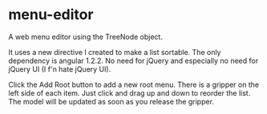 menu-editor
===========

A web menu editor using the TreeNode object.

It uses a new directive I created to make a list sortable. The only dependency is angular 1.2.2. No need for jQuery and especially no need for jQuery UI (I f'n hate jQuery UI).

Click the Add Root button to add a new root menu. There is a gripper on the left side of each item. Just click and drag up and down to reorder the list. The model will be updated as soon as you release the gripper.

